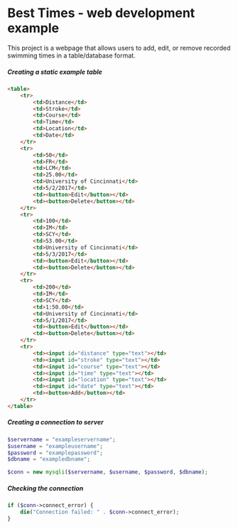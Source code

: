 # Best Times - web development example
This project is a webpage that allows users to add, edit, or remove recorded swimming times in a table/database format.
##### Creating a static example table
```html
<table>
    <tr>
        <td>Distance</td>
        <td>Stroke</td>
        <td>Course</td>
        <td>Time</td>
        <td>Location</td>
        <td>Date</td>
    </tr>
    <tr>
        <td>50</td>
        <td>FR</td>
        <td>LCM</td>
        <td>25.00</td>
        <td>University of Cincinnati</td>
        <td>5/2/2017</td>
        <td><button>Edit</button></td>
        <td><button>Delete</button></td>
    </tr>
    <tr>
        <td>100</td>
        <td>IM</td>
        <td>SCY</td>
        <td>53.00</td>
        <td>University of Cincinnati</td>
        <td>5/3/2017</td>
        <td><button>Edit</button></td>
        <td><button>Delete</button></td>
    </tr>
    <tr>
        <td>200</td>
        <td>IM</td>
        <td>SCY</td>
        <td>1:50.00</td>
        <td>University of Cincinnati</td>
        <td>5/1/2017</td>
        <td><button>Edit</button></td>
        <td><button>Delete</button></td>
    </tr>
    <tr>
        <td><input id="distance" type="text"></td>
        <td><input id="stroke" type="text"></td>
        <td><input id="course" type="text"></td>
        <td><input id="time" type="text"></td>
        <td><input id="location" type="text"></td>
        <td><input id="date" type="text"></td>
        <td><button>Add</button></td>
    </tr>
</table>
```
##### Creating a connection to server
```php
$servername = "exampleservername";
$username = "exampleusername";
$password = "examplepassword";
$dbname = "exampledbname";

$conn = new mysqli($servername, $username, $password, $dbname);
```
##### Checking the connection
```php
if ($conn->connect_error) {
    die("Connection failed: " . $conn->connect_error);
}
```
